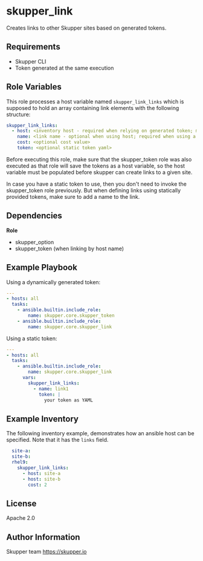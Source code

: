 skupper_link
============

Creates links to other Skupper sites based on generated tokens.

Requirements
------------

* Skupper CLI
* Token generated at the same execution

Role Variables
--------------

This role processes a host variable named `skupper_link_links` which is supposed
to hold an array containing link elements with the following structure:

```yaml
skupper_link_links:
  - host: <inventory host - required when relying on generated token; must be empty when using a static token>
    name: <link name - optional when using host; required when using a static token>
    cost: <optional cost value>
    token: <optional static token yaml>
```

Before executing this role, make sure that the skupper_token role was also
executed as that role will save the tokens as a host variable, so the host
variable must be populated before skupper can create links to a given site.

In case you have a static token to use, then you don't need to invoke the
skupper_token role previously. But when defining links using statically
provided tokens, make sure to add a name to the link.

Dependencies
------------

**Role**

* skupper_option
* skupper_token (when linking by host name)

Example Playbook
----------------

Using a dynamically generated token:

```yaml
---
- hosts: all
  tasks:
    - ansible.builtin.include_role:
        name: skupper.core.skupper_token
    - ansible.builtin.include_role:
        name: skupper.core.skupper_link
```

Using a static token:

```yaml
---
- hosts: all
  tasks:
    - ansible.builtin.include_role:
        name: skupper.core.skupper_link
      vars:
        skupper_link_links:
          - name: link1
            token: |
              your token as YAML
```
      
Example Inventory
-----------------

The following inventory example, demonstrates how an ansible host
can be specified. Note that it has the `links` field.

```yaml
  site-a:
  site-b:
  rhel9:
    skupper_link_links:
      - host: site-a
      - host: site-b
        cost: 2
```

License
-------

Apache 2.0

Author Information
------------------

Skupper team
https://skupper.io
